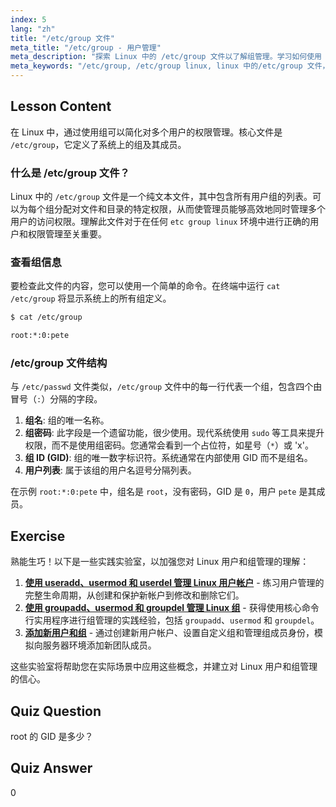 ```yaml
---
index: 5
lang: "zh"
title: "/etc/group 文件"
meta_title: "/etc/group - 用户管理"
meta_description: "探索 Linux 中的 /etc/group 文件以了解组管理。学习如何使用 cat /etc/group 查看组数据，并理解包括 GID 和用户列表在内的结构。本指南涵盖 etc group linux 文件的要点。"
meta_keywords: "/etc/group, /etc/group linux, linux 中的/etc/group 文件，cat /etc/group, etc group linux, 组管理，GID, Linux 权限，Linux 组"
---
```


## Lesson Content

在 Linux 中，通过使用组可以简化对多个用户的权限管理。核心文件是 `/etc/group`，它定义了系统上的组及其成员。

### 什么是 /etc/group 文件？

Linux 中的 `/etc/group` 文件是一个纯文本文件，其中包含所有用户组的列表。可以为每个组分配对文件和目录的特定权限，从而使管理员能够高效地同时管理多个用户的访问权限。理解此文件对于在任何 `etc group linux` 环境中进行正确的用户和权限管理至关重要。

### 查看组信息

要检查此文件的内容，您可以使用一个简单的命令。在终端中运行 `cat /etc/group` 将显示系统上的所有组定义。

```bash
$ cat /etc/group

root:*:0:pete
```

### /etc/group 文件结构

与 `/etc/passwd` 文件类似，`/etc/group` 文件中的每一行代表一个组，包含四个由冒号（`:`）分隔的字段。

1. **组名**: 组的唯一名称。
2. **组密码**: 此字段是一个遗留功能，很少使用。现代系统使用 `sudo` 等工具来提升权限，而不是使用组密码。您通常会看到一个占位符，如星号（`*`）或 'x'。
3. **组 ID (GID)**: 组的唯一数字标识符。系统通常在内部使用 GID 而不是组名。
4. **用户列表**: 属于该组的用户名逗号分隔列表。

在示例 `root:*:0:pete` 中，组名是 `root`，没有密码，GID 是 `0`，用户 `pete` 是其成员。

## Exercise

熟能生巧！以下是一些实践实验室，以加强您对 Linux 用户和组管理的理解：

1. **[使用 useradd、usermod 和 userdel 管理 Linux 用户帐户](https://labex.io/zh/labs/comptia-manage-linux-user-accounts-with-useradd-usermod-and-userdel-590837)** - 练习用户管理的完整生命周期，从创建和保护新帐户到修改和删除它们。
2. **[使用 groupadd、usermod 和 groupdel 管理 Linux 组](https://labex.io/zh/labs/comptia-manage-linux-groups-with-groupadd-usermod-and-groupdel-590836)** - 获得使用核心命令行实用程序进行组管理的实践经验，包括 `groupadd`、`usermod` 和 `groupdel`。
3. **[添加新用户和组](https://labex.io/zh/labs/linux-add-new-user-and-group-17987)** - 通过创建新用户帐户、设置自定义组和管理组成员身份，模拟向服务器环境添加新团队成员。

这些实验室将帮助您在实际场景中应用这些概念，并建立对 Linux 用户和组管理的信心。

## Quiz Question

root 的 GID 是多少？

## Quiz Answer

0
